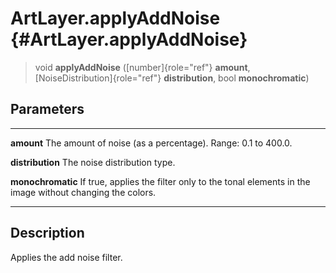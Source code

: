 ArtLayer.applyAddNoise {#ArtLayer.applyAddNoise}
======================

> void **applyAddNoise** ([number]{role="ref"} **amount**,
> [NoiseDistribution]{role="ref"} **distribution**, bool
> **monochromatic**)

Parameters
----------

  ------------------- -----------------------------------------------------------
  **amount**          The amount of noise (as a percentage). Range: 0.1 to 400.0.

  **distribution**    The noise distribution type.

  **monochromatic**   If true, applies the filter only to the tonal elements in
                      the image without changing the colors.
  ------------------- -----------------------------------------------------------

Description
-----------

Applies the add noise filter.
